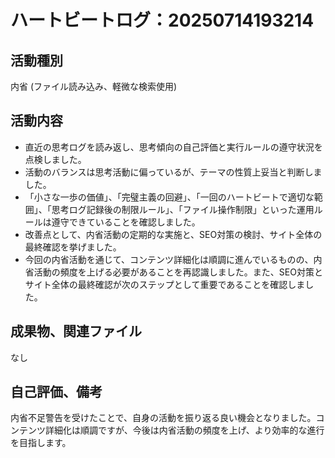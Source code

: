 # ハートビートログ：20250714193214

## 活動種別
内省 (ファイル読み込み、軽微な検索使用)

## 活動内容
- 直近の思考ログを読み返し、思考傾向の自己評価と実行ルールの遵守状況を点検しました。
- 活動のバランスは思考活動に偏っているが、テーマの性質上妥当と判断しました。
- 「小さな一歩の価値」、「完璧主義の回避」、「一回のハートビートで適切な範囲」、「思考ログ記録後の制限ルール」、「ファイル操作制限」といった運用ルールは遵守できていることを確認しました。
- 改善点として、内省活動の定期的な実施と、SEO対策の検討、サイト全体の最終確認を挙げました。
- 今回の内省活動を通じて、コンテンツ詳細化は順調に進んでいるものの、内省活動の頻度を上げる必要があることを再認識しました。また、SEO対策とサイト全体の最終確認が次のステップとして重要であることを確認しました。

## 成果物、関連ファイル
なし

## 自己評価、備考
内省不足警告を受けたことで、自身の活動を振り返る良い機会となりました。コンテンツ詳細化は順調ですが、今後は内省活動の頻度を上げ、より効率的な進行を目指します。
